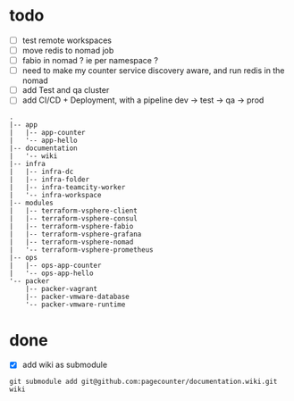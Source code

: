 #

# todo
- [ ] test remote workspaces
- [ ] move redis to nomad job
- [ ] fabio in nomad ? ie per namespace ?
- [ ] need to make my counter service discovery aware, and run redis in the nomad
- [ ] add Test and qa cluster
- [ ] add CI/CD + Deployment, with a pipeline dev -> test -> qa -> prod

```
.
|-- app
|   |-- app-counter
|   '-- app-hello
|-- documentation
|   '-- wiki
|-- infra
|   |-- infra-dc
|   |-- infra-folder
|   |-- infra-teamcity-worker
|   '-- infra-workspace
|-- modules
|   |-- terraform-vsphere-client
|   |-- terraform-vsphere-consul
|   |-- terraform-vsphere-fabio
|   |-- terraform-vsphere-grafana
|   |-- terraform-vsphere-nomad
|   '-- terraform-vsphere-prometheus
|-- ops
|   |-- ops-app-counter
|   '-- ops-app-hello
'-- packer
    |-- packer-vagrant
    |-- packer-vmware-database
    '-- packer-vmware-runtime
```

# done
- [x] add wiki as submodule

```
git submodule add git@github.com:pagecounter/documentation.wiki.git wiki
```
